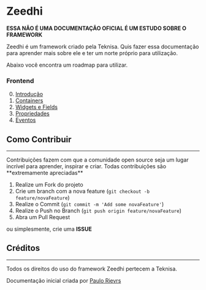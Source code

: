 # Zeedhi

<strong>ESSA NÃO É UMA DOCUMENTAÇÃO OFICIAL É UM ESTUDO SOBRE O FRAMEWORK</strong>


Zeedhi é um framework criado pela Teknisa. Quis fazer essa documentação para aprender mais sobre ele e ter um norte próprio para utilização.

Abaixo você encontra um roadmap para utilizar.


### Frontend

00. [Introdução](Documentation/Frontend/Basics/00-Introducao.md)
01. [Containers](Documentation/Frontend/Basics/01-Containers.md)
02. [Widgets e Fields](Documentation/Frontend/Basics/02-Widgets-Fields)
03. [Propriedades](Documentation/Frontend/Basics/03-Propriedades)
04. [Eventos](Documentation/Frontend/Basics/04-Eventos)

## Como Contribuir
<hr>
Contribuições fazem com que a comunidade open source seja um lugar incrível para aprender, inspirar e criar. Todas contribuições
são **extremamente apreciadas**

1. Realize um Fork do projeto
2. Crie um branch com a nova feature (`git checkout -b feature/novaFeature`)
3. Realize o Commit (`git commit -m 'Add some novaFeature'`)
4. Realize o Push no Branch (`git push origin feature/novaFeature`)
5. Abra um Pull Request

ou simplesmente, crie uma **ISSUE**

## Créditos
<hr>
Todos os direitos do uso do framework Zeedhi pertecem a Teknisa. 


Documentação inicial criada por [Paulo Rievrs](https://github.com/paulorievrs)